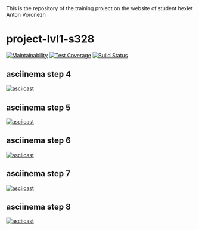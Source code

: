 ##
This is the repository of the training project on the website of student hexlet Anton Voronezh
##

# project-lvl1-s328
[![Maintainability](https://api.codeclimate.com/v1/badges/9f16e9798cf175b095fe/maintainability)](https://codeclimate.com/github/AntonVoronezh/project-lvl1-s328/maintainability)
[![Test Coverage](https://api.codeclimate.com/v1/badges/9f16e9798cf175b095fe/test_coverage)](https://codeclimate.com/github/AntonVoronezh/project-lvl1-s328/test_coverage)
[![Build Status](https://travis-ci.org/AntonVoronezh/project-lvl1-s328.svg?branch=master)](https://travis-ci.org/AntonVoronezh/project-lvl1-s328)

## asciinema step 4
[![asciicast](https://asciinema.org/a/ryceiMt8U78FlmqEAUACXGQ9h.png)](https://asciinema.org/a/ryceiMt8U78FlmqEAUACXGQ9h)

## asciinema step 5
[![asciicast](https://asciinema.org/a/c4yKZTNmXyLxeAS2ykYK5tUFx.png)](https://asciinema.org/a/c4yKZTNmXyLxeAS2ykYK5tUFx)

## asciinema step 6
[![asciicast](https://asciinema.org/a/pSt5dYY59DygnJwyrgSUtLd0D.png)](https://asciinema.org/a/pSt5dYY59DygnJwyrgSUtLd0D)

## asciinema step 7
[![asciicast](https://asciinema.org/a/BpgrwGGf3P35Wj288Eg7RjT0a.png)](https://asciinema.org/a/BpgrwGGf3P35Wj288Eg7RjT0a)

## asciinema step 8
[![asciicast](https://asciinema.org/a/Co3cqC9qpRivWAGvL1bTCh2rx.png)](https://asciinema.org/a/Co3cqC9qpRivWAGvL1bTCh2rx)